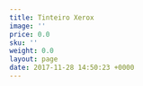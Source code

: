 ```yaml
---
title: Tinteiro Xerox
image: ''
price: 0.0
sku: ''
weight: 0.0
layout: page
date: 2017-11-28 14:50:23 +0000
---
```


